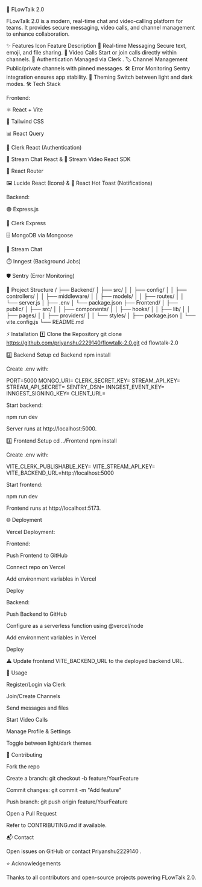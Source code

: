 🚀 FLowTalk 2.0










FLowTalk 2.0 is a modern, real-time chat and video-calling platform for teams. It provides secure messaging, video calls, and channel management to enhance collaboration.

✨ Features
Icon	Feature	Description
💬	Real-time Messaging	Secure text, emoji, and file sharing.
🎥	Video Calls	Start or join calls directly within channels.
🔐	Authentication	Managed via Clerk
.
🏷️	Channel Management	Public/private channels with pinned messages.
🛠️	Error Monitoring	Sentry integration ensures app stability.
🌙	Theming	Switch between light and dark modes.
🛠️ Tech Stack

Frontend:

⚛️ React + Vite

🎨 Tailwind CSS

📊 React Query

🔐 Clerk React (Authentication)

💬 Stream Chat React & 🎥 Stream Video React SDK

🧭 React Router

🖼️ Lucide React (Icons) & 🔔 React Hot Toast (Notifications)

Backend:

🟢 Express.js

🔐 Clerk Express

🗄️ MongoDB via Mongoose

💬 Stream Chat

⏱️ Inngest (Background Jobs)

🛡️ Sentry (Error Monitoring)

📂 Project Structure
/
├── Backend/
│   ├── src/
│   │   ├── config/
│   │   ├── controllers/
│   │   ├── middleware/
│   │   ├── models/
│   │   ├── routes/
│   │   └── server.js
│   ├── .env
│   └── package.json
├── Frontend/
│   ├── public/
│   ├── src/
│   │   ├── components/
│   │   ├── hooks/
│   │   ├── lib/
│   │   ├── pages/
│   │   ├── providers/
│   │   └── styles/
│   ├── package.json
│   └── vite.config.js
└── README.md

⚡ Installation
1️⃣ Clone the Repository
git clone https://github.com/priyanshu2229140/flowtalk-2.0.git
cd flowtalk-2.0

2️⃣ Backend Setup
cd Backend
npm install


Create .env with:

PORT=5000
MONGO_URI=<Your MongoDB URI>
CLERK_SECRET_KEY=<Your Clerk Secret Key>
STREAM_API_KEY=<Your Stream API Key>
STREAM_API_SECRET=<Your Stream API Secret>
SENTRY_DSN=<Your Sentry DSN>
INNGEST_EVENT_KEY=<Your Inngest Event Key>
INNGEST_SIGNING_KEY=<Your Inngest Signing Key>
CLIENT_URL=<Your Frontend URL>


Start backend:

npm run dev


Server runs at http://localhost:5000.

3️⃣ Frontend Setup
cd ../Frontend
npm install


Create .env with:

VITE_CLERK_PUBLISHABLE_KEY=<Your Clerk Publishable Key>
VITE_STREAM_API_KEY=<Your Stream API Key>
VITE_BACKEND_URL=http://localhost:5000


Start frontend:

npm run dev


Frontend runs at http://localhost:5173.

🌐 Deployment

Vercel Deployment:

Frontend:

Push Frontend to GitHub

Connect repo on Vercel

Add environment variables in Vercel

Deploy

Backend:

Push Backend to GitHub

Configure as a serverless function using @vercel/node

Add environment variables in Vercel

Deploy

⚠️ Update frontend VITE_BACKEND_URL to the deployed backend URL.

📝 Usage

Register/Login via Clerk

Join/Create Channels

Send messages and files

Start Video Calls

Manage Profile & Settings

Toggle between light/dark themes

🤝 Contributing

Fork the repo

Create a branch: git checkout -b feature/YourFeature

Commit changes: git commit -m "Add feature"

Push branch: git push origin feature/YourFeature

Open a Pull Request

Refer to CONTRIBUTING.md
 if available.

📬 Contact

Open issues on GitHub or contact Priyanshu2229140
.

⭐ Acknowledgements

Thanks to all contributors and open-source projects powering FLowTalk 2.0.
